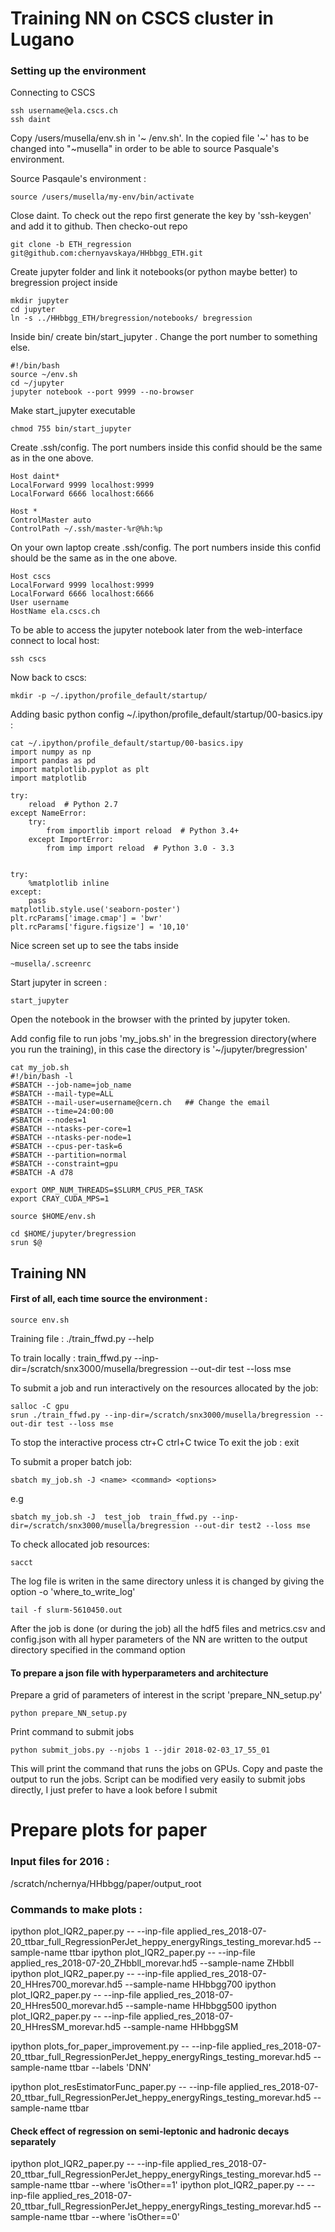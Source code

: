 # Training NN on CSCS cluster in Lugano

### Setting up the environment 
Connecting to CSCS
```
ssh username@ela.cscs.ch
ssh daint
```
Copy /users/musella/env.sh in '~ /env.sh'. In the copied file '~' has to be changed into "~musella" in order to be able to source Pasquale's environment. 

Source Pasqaule's environment :
```
source /users/musella/my-env/bin/activate
```
Close daint. To check out the repo first generate the key by 'ssh-keygen' and add it to github. Then checko-out repo
```
git clone -b ETH_regression git@github.com:chernyavskaya/HHbbgg_ETH.git
```
Create jupyter folder and link it notebooks(or python maybe better) to bregression project inside
```
mkdir jupyter
cd jupyter
ln -s ../HHbbgg_ETH/bregression/notebooks/ bregression
```
Inside bin/ create bin/start_jupyter . Change the port number to something else.
```
#!/bin/bash 
source ~/env.sh
cd ~/jupyter 
jupyter notebook --port 9999 --no-browser
 ```
 Make start_jupyter executable
 ```
 chmod 755 bin/start_jupyter
 ```
 
 
 Create .ssh/config. The port numbers inside this confid should be the same as in the one above.
 ```
Host daint*
LocalForward 9999 localhost:9999
LocalForward 6666 localhost:6666

Host *
ControlMaster auto
ControlPath ~/.ssh/master-%r@%h:%p
```

On your own laptop create .ssh/config. The port numbers inside this confid should be the same as in the one above.
```
Host cscs
LocalForward 9999 localhost:9999
LocalForward 6666 localhost:6666
User username
HostName ela.cscs.ch
```
To be able to access the jupyter notebook later from the web-interface connect to local host:
```
ssh cscs
```

Now back to cscs:
```
mkdir -p ~/.ipython/profile_default/startup/
```
Adding basic python config ~/.ipython/profile_default/startup/00-basics.ipy :
```
cat ~/.ipython/profile_default/startup/00-basics.ipy
import numpy as np
import pandas as pd
import matplotlib.pyplot as plt
import matplotlib

try:
    reload  # Python 2.7
except NameError:
    try:
        from importlib import reload  # Python 3.4+
    except ImportError:
        from imp import reload  # Python 3.0 - 3.3


try:
    %matplotlib inline
except:
    pass
matplotlib.style.use('seaborn-poster')
plt.rcParams['image.cmap'] = 'bwr'
plt.rcParams['figure.figsize'] = '10,10'
```
Nice screen set up to see the tabs inside
```
~musella/.screenrc
```
Start jupyter in screen :
```
start_jupyter
```
Open the notebook in the browser with the printed by jupyter token.

Add config file to run jobs 'my_jobs.sh' in the bregression directory(where you run the training), in this case the directory is '~/jupyter/bregression'
```
cat my_job.sh
#!/bin/bash -l
#SBATCH --job-name=job_name
#SBATCH --mail-type=ALL
#SBATCH --mail-user=username@cern.ch   ## Change the email
#SBATCH --time=24:00:00
#SBATCH --nodes=1
#SBATCH --ntasks-per-core=1
#SBATCH --ntasks-per-node=1
#SBATCH --cpus-per-task=6
#SBATCH --partition=normal
#SBATCH --constraint=gpu
#SBATCH -A d78

export OMP_NUM_THREADS=$SLURM_CPUS_PER_TASK
export CRAY_CUDA_MPS=1

source $HOME/env.sh

cd $HOME/jupyter/bregression
srun $@
```


## Training NN

#### First of all, each time source the environment :
```
source env.sh
```

Training file :
./train_ffwd.py --help

To train locally : 
train_ffwd.py --inp-dir=/scratch/snx3000/musella/bregression --out-dir test --loss mse

To submit a job and run interactively on the resources allocated by the job:
```
salloc -C gpu
srun ./train_ffwd.py --inp-dir=/scratch/snx3000/musella/bregression --out-dir test --loss mse
```
To stop the interactive process ctr+C ctrl+C twice
To exit the job : exit

To submit a proper batch job:
```
sbatch my_job.sh -J <name> <command> <options>
```
e.g
```
sbatch my_job.sh -J  test_job  train_ffwd.py --inp-dir=/scratch/snx3000/musella/bregression --out-dir test2 --loss mse 
```
To check allocated job resources:
```
sacct 
```
The log file is writen in the same directory unless it is changed by giving the option -o 'where_to_write_log'

```
tail -f slurm-5610450.out
```
After the job is done (or during the job) all the hdf5 files and metrics.csv and config.json with all hyper parameters of the NN are written to the output directory specified in the command option


#### To prepare a json file with hyperparameters and architecture  
Prepare a grid of parameters of interest in the script 'prepare_NN_setup.py'
```
python prepare_NN_setup.py
```
Print command to submit jobs
```
python submit_jobs.py --njobs 1 --jdir 2018-02-03_17_55_01
```
This will print the command that runs the jobs on GPUs. Copy and paste the output to run the jobs. Script can be modified very easily to submit jobs directly, I just prefer to have a look before I submit

# Prepare plots for paper

### Input files for 2016 :
/scratch/nchernya/HHbbgg/paper/output_root
### Commands to make plots :
ipython plot_IQR2_paper.py -- --inp-file applied_res_2018-07-20_ttbar_full_RegressionPerJet_heppy_energyRings_testing_morevar.hd5 --sample-name ttbar
ipython plot_IQR2_paper.py -- --inp-file applied_res_2018-07-20_ZHbbll_morevar.hd5 --sample-name ZHbbll
ipython plot_IQR2_paper.py -- --inp-file applied_res_2018-07-20_HHres700_morevar.hd5 --sample-name HHbbgg700
ipython plot_IQR2_paper.py -- --inp-file applied_res_2018-07-20_HHres500_morevar.hd5 --sample-name HHbbgg500
ipython plot_IQR2_paper.py -- --inp-file applied_res_2018-07-20_HHresSM_morevar.hd5 --sample-name HHbbggSM

ipython plots_for_paper_improvement.py -- --inp-file applied_res_2018-07-20_ttbar_full_RegressionPerJet_heppy_energyRings_testing_morevar.hd5 --sample-name ttbar --labels 'DNN'

ipython plot_resEstimatorFunc_paper.py -- --inp-file applied_res_2018-07-20_ttbar_full_RegressionPerJet_heppy_energyRings_testing_morevar.hd5 --sample-name ttbar

#### Check effect of regression on semi-leptonic and hadronic decays separately
ipython plot_IQR2_paper.py -- --inp-file applied_res_2018-07-20_ttbar_full_RegressionPerJet_heppy_energyRings_testing_morevar.hd5 --sample-name ttbar --where 'isOther==1'
ipython plot_IQR2_paper.py -- --inp-file applied_res_2018-07-20_ttbar_full_RegressionPerJet_heppy_energyRings_testing_morevar.hd5 --sample-name ttbar --where 'isOther==0'

